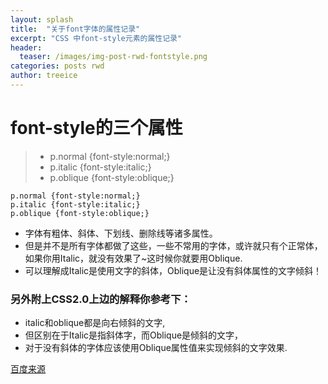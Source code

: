 ```yaml
---
layout: splash
title:  "关于font字体的属性记录"
excerpt: "CSS 中font-style元素的属性记录"
header:
  teaser: /images/img-post-rwd-fontstyle.png
categories: posts rwd
author: treeice
---
```


# font-style的三个属性

 > - p.normal {font-style:normal;}
 > - p.italic {font-style:italic;}
 > - p.oblique {font-style:oblique;}
 
```
p.normal {font-style:normal;}
p.italic {font-style:italic;}
p.oblique {font-style:oblique;}
```

 - 字体有粗体、斜体、下划线、删除线等诸多属性。
 - 但是并不是所有字体都做了这些，一些不常用的字体，或许就只有个正常体，如果你用Italic，就没有效果了~这时候你就要用Oblique.
 - 可以理解成Italic是使用文字的斜体，Oblique是让没有斜体属性的文字倾斜！

### 另外附上CSS2.0上边的解释你参考下：

 - italic和oblique都是向右倾斜的文字,
 - 但区别在于Italic是指斜体字，而Oblique是倾斜的文字，
 - 对于没有斜体的字体应该使用Oblique属性值来实现倾斜的文字效果.


[百度来源](https://zhidao.baidu.com/question/85429500)
